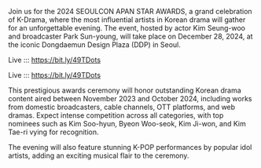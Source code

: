 Join us for the 2024 SEOULCON APAN STAR AWARDS, a grand celebration of K-Drama, where the most influential artists in Korean drama will gather for an unforgettable evening. The event, hosted by actor Kim Seung-woo and broadcaster Park Sun-young, will take place on December 28, 2024, at the iconic Dongdaemun Design Plaza (DDP) in Seoul.

Live ::: https://bit.ly/49TDots

Live ::: https://bit.ly/49TDots

This prestigious awards ceremony will honor outstanding Korean drama content aired between November 2023 and October 2024, including works from domestic broadcasters, cable channels, OTT platforms, and web dramas. Expect intense competition across all categories, with top nominees such as Kim Soo-hyun, Byeon Woo-seok, Kim Ji-won, and Kim Tae-ri vying for recognition.

The evening will also feature stunning K-POP performances by popular idol artists, adding an exciting musical flair to the ceremony.
